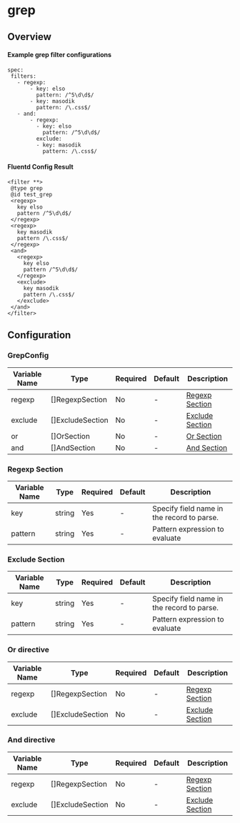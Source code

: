 # grep
## Overview
 #### Example grep filter configurations
 ```
 spec:
  filters:
    - regexp:
        - key: elso
          pattern: /^5\d\d$/
        - key: masodik
          pattern: /\.css$/
    - and:
        - regexp:
          - key: elso
            pattern: /^5\d\d$/
          exclude:
          - key: masodik
            pattern: /\.css$/
 ```

 #### Fluentd Config Result
 ```
<filter **>
  @type grep
  @id test_grep
  <regexp>
    key elso
    pattern /^5\d\d$/
  </regexp>
  <regexp>
    key masodik
    pattern /\.css$/
  </regexp>
  <and>
    <regexp>
      key elso
      pattern /^5\d\d$/
    </regexp>
    <exclude>
      key masodik
      pattern /\.css$/
    </exclude>
  </and>
</filter>
 ```

## Configuration
### GrepConfig
| Variable Name | Type | Required | Default | Description |
|---|---|---|---|---|
| regexp | []RegexpSection | No | - | [Regexp Section](#Regex-Section)<br> |
| exclude | []ExcludeSection | No | - | [Exclude Section](#Exclude-Section)<br> |
| or | []OrSection | No | - | [Or Section](#Or-Section)<br> |
| and | []AndSection | No | - | [And Section](#And-Section)<br> |
### Regexp Section
| Variable Name | Type | Required | Default | Description |
|---|---|---|---|---|
| key | string | Yes | - | Specify field name in the record to parse.<br> |
| pattern | string | Yes | - | Pattern expression to evaluate<br> |
### Exclude Section
| Variable Name | Type | Required | Default | Description |
|---|---|---|---|---|
| key | string | Yes | - | Specify field name in the record to parse.<br> |
| pattern | string | Yes | - | Pattern expression to evaluate<br> |
### Or directive
| Variable Name | Type | Required | Default | Description |
|---|---|---|---|---|
| regexp | []RegexpSection | No | - | [Regexp Section](#Regex-Section)<br> |
| exclude | []ExcludeSection | No | - | [Exclude Section](#Exclude-Section)<br> |
### And directive
| Variable Name | Type | Required | Default | Description |
|---|---|---|---|---|
| regexp | []RegexpSection | No | - | [Regexp Section](#Regex-Section)<br> |
| exclude | []ExcludeSection | No | - | [Exclude Section](#Exclude-Section)<br> |
